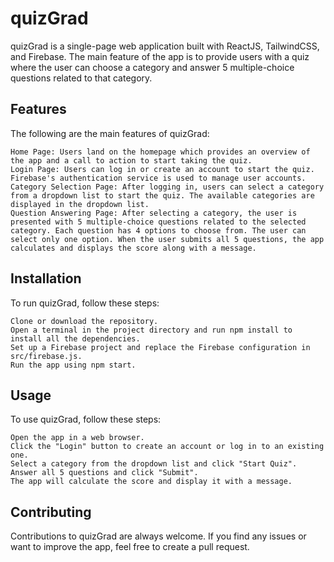 # quizGrad

quizGrad is a single-page web application built with ReactJS, TailwindCSS, and Firebase. The main feature of the app is to provide users with a quiz where the user can choose a category and answer 5 multiple-choice questions related to that category.
## Features

The following are the main features of quizGrad:

    Home Page: Users land on the homepage which provides an overview of the app and a call to action to start taking the quiz.
    Login Page: Users can log in or create an account to start the quiz. Firebase's authentication service is used to manage user accounts.
    Category Selection Page: After logging in, users can select a category from a dropdown list to start the quiz. The available categories are displayed in the dropdown list.
    Question Answering Page: After selecting a category, the user is presented with 5 multiple-choice questions related to the selected category. Each question has 4 options to choose from. The user can select only one option. When the user submits all 5 questions, the app calculates and displays the score along with a message.

## Installation

To run quizGrad, follow these steps:

    Clone or download the repository.
    Open a terminal in the project directory and run npm install to install all the dependencies.
    Set up a Firebase project and replace the Firebase configuration in src/firebase.js.
    Run the app using npm start.

## Usage

To use quizGrad, follow these steps:

    Open the app in a web browser.
    Click the "Login" button to create an account or log in to an existing one.
    Select a category from the dropdown list and click "Start Quiz".
    Answer all 5 questions and click "Submit".
    The app will calculate the score and display it with a message.

## Contributing

Contributions to quizGrad are always welcome. If you find any issues or want to improve the app, feel free to create a pull request.
